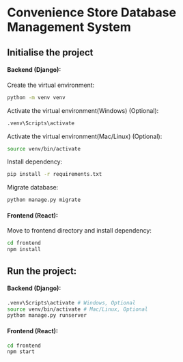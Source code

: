 # Convenience Store Database Management System
## Initialise the project
#### Backend (Django):
Create the virtual environment:
```bash
python -m venv venv
```

Activate the virtual environment(Windows) (Optional):
```bash
.venv\Scripts\activate
```


Activate the virtual environment(Mac/Linux) (Optional):
```bash
source venv/bin/activate
```

Install dependency:
```bash
pip install -r requirements.txt
```

Migrate database:
```bash
python manage.py migrate
```

#### Frontend (React):
Move to frontend directory and install dependency:
```bash
cd frontend
npm install
```


## Run the project:
#### Backend (Django):
```bash
.venv\Scripts\activate # Windows, Optional
source venv/bin/activate # Mac/Linux, Optional
python manage.py runserver
```

#### Frontend (React):
```bash
cd frontend
npm start
```
